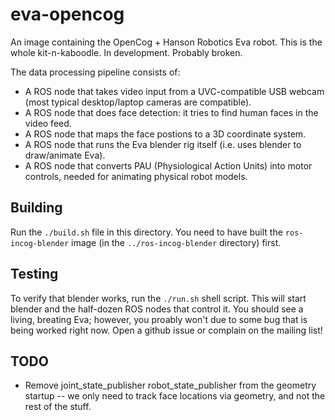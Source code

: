 eva-opencog
===========

An image containing the OpenCog + Hanson Robotics Eva robot.
This is the whole kit-n-kaboodle. In development. Probably broken.

The data processing pipeline consists of:
* A ROS node that takes video input from a UVC-compatible USB webcam
  (most typical desktop/laptop cameras are compatible).
* A ROS node that does face detection: it tries to find human faces in
  the video feed.
* A ROS node that maps the face postions to a 3D coordinate system.
* A ROS node that runs the Eva blender rig itself (i.e. uses blender
  to draw/animate Eva).
* A ROS node that converts PAU (Physiological Action Units) into motor
  controls, needed for animating physical robot models.

## Building

Run the `./build.sh` file in this directory.  You need to have built
the `ros-incog-blender` image (in the `../ros-incog-blender` directory)
first.

## Testing
To verify that blender works, run the `./run.sh` shell script.
This will start blender and the half-dozen ROS nodes that control it.
You should see a living, breating Eva; however, you proably won't
due to some bug that is being worked right now.  Open a github issue
or complain on the mailing list!

## TODO
* Remove joint_state_publisher robot_state_publisher from the geometry
  startup -- we only need to track face locations via geometry, and not
  the rest of the stuff.
